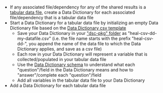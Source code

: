 <!-- Results support early low and late both -->

* If any associated file/dependency for any of the shared results is a [tabular data file](../../terms/index.md#tabular-data-file), create a Data Dictionary for each associated file/dependency that is a tabular data file
* Start a Data Dictionary for a tabular data file by initializing an empty Data Dictionary file based on the [Data Dictionary csv template](https://raw.githubusercontent.com/norc-heal/healdata-utils/pr-integration/data/templates/twofields.csv)
  * Save your Data Dictionary in your ["dsc-pkg" folder](../../terms/index.md#dsc-pkg-folder) as "heal-csv-dd-my-datafile.csv" (i.e. the file name starts with the prefix "heal-csv-dd-", you append the name of the data file to which the Data Dictionary applies, and save as a csv file)
  * Each row in your Data Dictionary will represent a variable that is collected/populated in your tabular data file 
  * Use the [Data Dictionary schema](../../schemas/md_data_dictionary.md) to understand what each "question"/field in the Data Dictionary means and how to "answer"/complete each "question"/field
  * Add all variables in the tabular data file to your Data Dictionary
* Add a Data Dictionary for each tabular data file